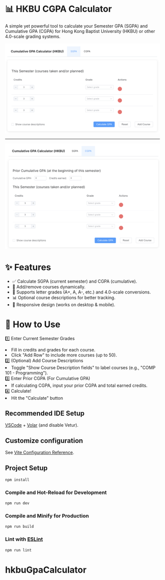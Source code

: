 # 📊 HKBU CGPA Calculator #
A simple yet powerful tool to calculate your Semester GPA (SGPA) and Cumulative GPA (CGPA) for Hong Kong Baptist University (HKBU) or other 4.0-scale grading systems.

<img src='https://github.com/profGiveMeHighGradePLZ/hkbuGpaCalculator/blob/main/img/gpa.png'>
<hr>
<img src='https://github.com/profGiveMeHighGradePLZ/hkbuGpaCalculator/blob/main/img/1.png'>

# ✨ Features #
<ul><li>
✅ Calculate SGPA (current semester) and CGPA (cumulative).</li><li>
📝 Add/remove courses dynamically.</li><li>
🔢 Supports letter grades (A+, A, A-, etc.) and 4.0-scale conversions.</li><li>
📊 Optional course descriptions for better tracking.</li><li>
📱 Responsive design (works on desktop & mobile).</li></ul>

# 🚀 How to Use #
1️⃣ Enter Current Semester Grades
    <li>Fill in credits and grades for each course.</li>
    <li>Click "Add Row" to include more courses (up to 50).</li>
2️⃣ (Optional) Add Course Descriptions
    <li>Toggle "Show Course Description fields" to label courses (e.g., "COMP 101 - Programming").</li>
3️⃣ Enter Prior CGPA (For Cumulative GPA)
    <li>If calculating CGPA, input your prior CGPA and total earned credits.</li>
4️⃣ Calculate!
    <li>Hit the "Calculate" button</li>
## Recommended IDE Setup

[VSCode](https://code.visualstudio.com/) + [Volar](https://marketplace.visualstudio.com/items?itemName=Vue.volar) (and disable Vetur).

## Customize configuration

See [Vite Configuration Reference](https://vite.dev/config/).

## Project Setup

```sh
npm install
```

### Compile and Hot-Reload for Development

```sh
npm run dev
```

### Compile and Minify for Production

```sh
npm run build
```

### Lint with [ESLint](https://eslint.org/)

```sh
npm run lint
```
# hkbuGpaCalculator

